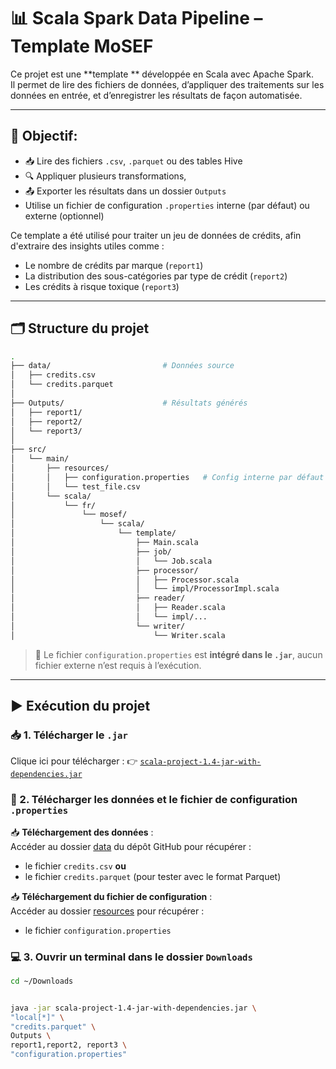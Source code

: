 # 📊 Scala Spark Data Pipeline – Template MoSEF

Ce projet est une **template ** développée en Scala avec Apache Spark.  
Il permet de lire des fichiers de données, d’appliquer des traitements sur les données en entrée, et d’enregistrer les résultats de façon automatisée.

---

## 🎯 Objectif:

- 📥 Lire des fichiers `.csv`, `.parquet` ou des tables Hive
- 🔍 Appliquer plusieurs transformations, 
- 📤 Exporter les résultats dans un dossier `Outputs`
- Utilise un fichier de configuration `.properties` interne (par défaut) ou externe (optionnel)


Ce template a été utilisé pour traiter un jeu de données de crédits, afin d'extraire des insights utiles comme :
- Le nombre de crédits par marque (`report1`)
- La distribution des sous-catégories par type de crédit (`report2`)
- Les crédits à risque toxique (`report3`)

---

## 🗂️ Structure du projet

```bash
.
├── data/                         # Données source
│   ├── credits.csv
│   └── credits.parquet
│
├── Outputs/                      # Résultats générés
│   ├── report1/
│   ├── report2/
│   └── report3/
│
├── src/
│   └── main/
│       ├── resources/
│       │   ├── configuration.properties   # Config interne par défaut
│       │   └── test_file.csv
│       └── scala/
│           └── fr/
│               └── mosef/
│                   └── scala/
│                       └── template/
│                           ├── Main.scala
│                           ├── job/
│                           │   └── Job.scala
│                           ├── processor/
│                           │   ├── Processor.scala
│                           │   └── impl/ProcessorImpl.scala
│                           ├── reader/
│                           │   ├── Reader.scala
│                           │   └── impl/...
│                           └── writer/
│                               └── Writer.scala

```
> 📁 Le fichier `configuration.properties` est **intégré dans le `.jar`**, aucun fichier externe n’est requis à l’exécution.

---

## ▶️ Exécution du projet

### 📥 1. Télécharger le `.jar`

Clique ici pour télécharger :
👉 [`scala-project-1.4-jar-with-dependencies.jar`](https://github.com/Ayamokht/Scala_M2/packages/2465043)

### 📁 2. Télécharger les données et le fichier de configuration `.properties`

📥 **Téléchargement des données** :  
Accéder au dossier [data](https://github.com/Ayamokht/Scala_M2/tree/main/data) du dépôt GitHub pour récupérer :
- le fichier `credits.csv` **ou**
- le fichier `credits.parquet` (pour tester avec le format Parquet)

📥 **Téléchargement du fichier de configuration** :  
Accéder au dossier [resources](https://github.com/Ayamokht/Scala_M2/tree/main/src/main/resources) pour récupérer :
- le fichier `configuration.properties` 

### 💻 3. Ouvrir un terminal dans le dossier `Downloads`

```bash
cd ~/Downloads
```

```bash

java -jar scala-project-1.4-jar-with-dependencies.jar \
"local[*]" \
"credits.parquet" \
Outputs \
report1,report2, report3 \
"configuration.properties"

```
